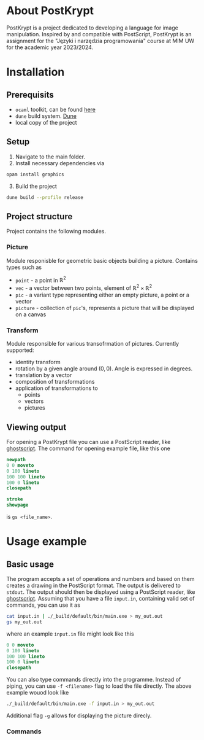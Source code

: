 # About PostKrypt

PostKrypt is a project dedicated to developing a language for image
manipulation. Inspired by and compatible with PostScript, PostKrypt is an
assignment for the "Języki i narzędzia programowania" course at MIM UW for the
academic year 2023/2024.

# Installation
## Prerequisits
- `ocaml` toolkit, can be found [here](https://opam.ocaml.org/doc/Install.html)
- `dune` build system. [Dune](https://dune.build/)
- local copy of the project

## Setup
1. Navigate to the main folder.
2. Install necessary dependencies via
```bash
opam install graphics
```
3. Build the project
```bash
dune build --profile release
```


## Project structure
Project contains the following modules.

### Picture
Module responisble for geometric basic objects building a picture.
Contains types such as 
- `point` - a point in $\mathbb{R}^2$
- `vec` - a vector between two points, element of $\mathbb{R}^2 \times \mathbb{R}^2$
- `pic` - a variant type representing either an empty picture, a point or a vector
- `picture` - collection of `pic`'s, represents a picture that will be displayed on a canvas


### Transform
Module responsible for various transofrmation of pictures.
Currently supported:
- identity transform
- rotation by a given angle around $(0,0)$. Angle is expressed in degrees.
- translation by a vector
- composition of transformations
- application of transformations to
    - points
    - vectors
    - pictures

## Viewing output
For opening a PostKrypt file you can use a PostScript reader, like
[ghostscript](https://www.ghostscript.com/).
The command for opening example file, like this one
```postscript
newpath      
0 0 moveto   
0 100 lineto 
100 100 lineto 
100 0 lineto 
closepath    

stroke      
showpage   
```
is `gs <file_name>`.

# Usage example
## Basic usage
The program accepts a set of operations and numbers and based on them creates a drawing in the PostScript format.
The output is delivered to `stdout`. The output should then be displayed using
a PostScript reader, like [ghostscript](https://www.ghostscript.com/).
Assuming that you have a file `input.in`, containing valid set of commands, you can use it as
```bash
cat input.in | ./_build/default/bin/main.exe > my_out.out 
gs my_out.out
```
where an example `input.in` file might look like this
```postscript
0 0 moveto
0 100 lineto
100 100 lineto
100 0 lineto
closepath
```
<!-- TODO: sample picture-->
You can also type commands directly into the programme.
Instead of piping, you can use `-f <filename>` flag to load the file directly. The above example wouod look like 
```bash
./_build/default/bin/main.exe -f input.in > my_out.out 
```


Additional flag `-g` allows for displaying the picture direcly.

### Commands
